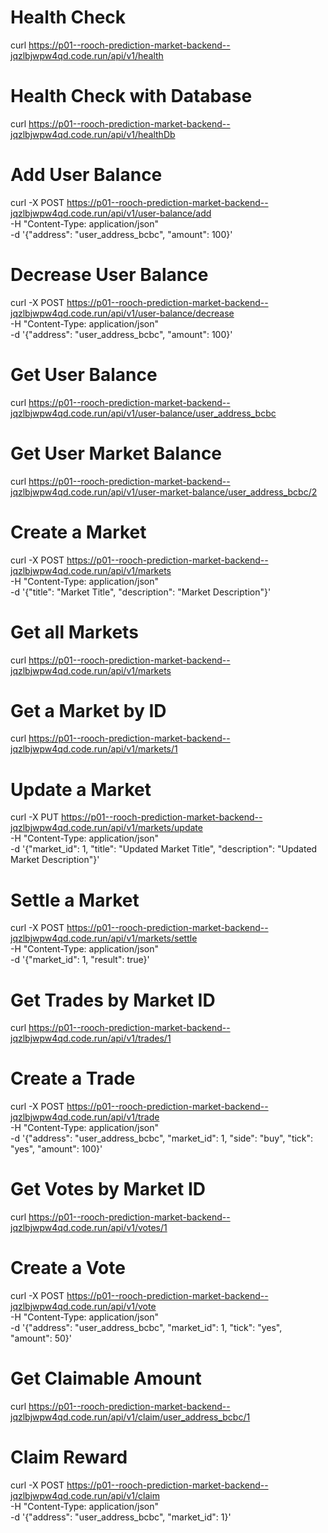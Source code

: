 # Health Check
curl  https://p01--rooch-prediction-market-backend--jqzlbjwpw4qd.code.run/api/v1/health

# Health Check with Database
curl  https://p01--rooch-prediction-market-backend--jqzlbjwpw4qd.code.run/api/v1/healthDb

# Add User Balance
curl -X POST  https://p01--rooch-prediction-market-backend--jqzlbjwpw4qd.code.run/api/v1/user-balance/add \
     -H "Content-Type: application/json" \
     -d '{"address": "user_address_bcbc", "amount": 100}'

# Decrease User Balance
curl -X POST  https://p01--rooch-prediction-market-backend--jqzlbjwpw4qd.code.run/api/v1/user-balance/decrease \
     -H "Content-Type: application/json" \
     -d '{"address": "user_address_bcbc", "amount": 100}'

# Get User Balance
curl  https://p01--rooch-prediction-market-backend--jqzlbjwpw4qd.code.run/api/v1/user-balance/user_address_bcbc

# Get User Market Balance
curl  https://p01--rooch-prediction-market-backend--jqzlbjwpw4qd.code.run/api/v1/user-market-balance/user_address_bcbc/2

# Create a Market
curl -X POST  https://p01--rooch-prediction-market-backend--jqzlbjwpw4qd.code.run/api/v1/markets \
     -H "Content-Type: application/json" \
     -d '{"title": "Market Title", "description": "Market Description"}'

# Get all Markets
curl  https://p01--rooch-prediction-market-backend--jqzlbjwpw4qd.code.run/api/v1/markets

# Get a Market by ID
curl  https://p01--rooch-prediction-market-backend--jqzlbjwpw4qd.code.run/api/v1/markets/1

# Update a Market
curl -X PUT  https://p01--rooch-prediction-market-backend--jqzlbjwpw4qd.code.run/api/v1/markets/update \
     -H "Content-Type: application/json" \
     -d '{"market_id": 1, "title": "Updated Market Title", "description": "Updated Market Description"}'

# Settle a Market
curl -X POST  https://p01--rooch-prediction-market-backend--jqzlbjwpw4qd.code.run/api/v1/markets/settle \
     -H "Content-Type: application/json" \
     -d '{"market_id": 1, "result": true}'

# Get Trades by Market ID
curl  https://p01--rooch-prediction-market-backend--jqzlbjwpw4qd.code.run/api/v1/trades/1

# Create a Trade
curl -X POST  https://p01--rooch-prediction-market-backend--jqzlbjwpw4qd.code.run/api/v1/trade \
     -H "Content-Type: application/json" \
     -d '{"address": "user_address_bcbc", "market_id": 1, "side": "buy", "tick": "yes", "amount": 100}'

# Get Votes by Market ID
curl  https://p01--rooch-prediction-market-backend--jqzlbjwpw4qd.code.run/api/v1/votes/1

# Create a Vote
curl -X POST  https://p01--rooch-prediction-market-backend--jqzlbjwpw4qd.code.run/api/v1/vote \
     -H "Content-Type: application/json" \
     -d '{"address": "user_address_bcbc", "market_id": 1, "tick": "yes", "amount": 50}'

# Get Claimable Amount
curl  https://p01--rooch-prediction-market-backend--jqzlbjwpw4qd.code.run/api/v1/claim/user_address_bcbc/1

# Claim Reward
curl -X POST  https://p01--rooch-prediction-market-backend--jqzlbjwpw4qd.code.run/api/v1/claim \
     -H "Content-Type: application/json" \
     -d '{"address": "user_address_bcbc", "market_id": 1}'